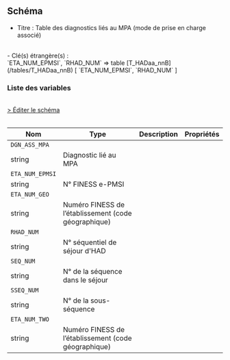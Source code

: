 ## Schéma

- Titre : Table des diagnostics liés au MPA (mode de prise en charge associé)
<br />
- Clé(s) étrangère(s) : <br />
`ETA_NUM_EPMSI`, `RHAD_NUM` => table [T_HADaa_nnB](/tables/T_HADaa_nnB) [ `ETA_NUM_EPMSI`, `RHAD_NUM` ]<br />

### Liste des variables
<br />
<div>
    <a href="https://gitlab.com/healthdatahub/schema-snds/edit/master/schemas/PMSI/PMSI%20HAD/T_HADaa_nnDMPA.json"  
    arget="_blank" rel="noopener noreferrer">> Éditer le schéma</a>
    <OutboundLink />
</div>
<br />

Nom|Type|Description|Propriétés
-|-|-|-
`DGN_ASS_MPA`|
string|Diagnostic lié au MPA||
`ETA_NUM_EPMSI`|
string|N° FINESS e-PMSI||
`ETA_NUM_GEO`|
string|Numéro FINESS de l’établissement (code géographique)||
`RHAD_NUM`|
string|N° séquentiel de séjour d&#x27;HAD||
`SEQ_NUM`|
string|N° de la séquence dans le séjour||
`SSEQ_NUM`|
string|N° de la sous-séquence||
`ETA_NUM_TWO`|
string|Numéro FINESS de l’établissement (code géographique)||

